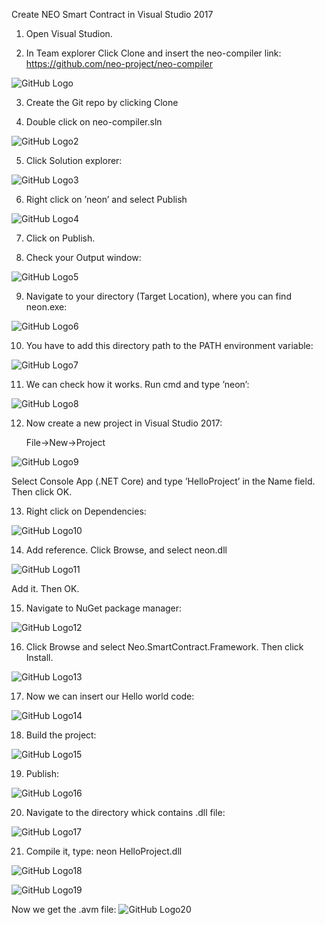 Create NEO Smart Contract in Visual Studio 2017

1. Open Visual Studion.


2. In Team explorer Click Clone and insert the neo-compiler link: https://github.com/neo-project/neo-compiler

![GitHub Logo](https://media.licdn.com/mpr/mpr/AAEAAQAAAAAAAA1KAAAAJDRiYjgzYmM4LWIzMzEtNDExZS04MWU5LTdhY2NkNjQ2MGU5Nw.png)

3. Create the Git repo by clicking Clone



4. Double click on neo-compiler.sln


![GitHub Logo2](https://media.licdn.com/mpr/mpr/AAEAAQAAAAAAAArOAAAAJGQzMDQ2MzRhLWUwYzYtNDIyNS1iNTYyLWYwNjI5MTQxZDlhZQ.png)

 
5. Click Solution explorer:


![GitHub Logo3](https://media.licdn.com/mpr/mpr/AAEAAQAAAAAAAAvpAAAAJDRlNDI4MjczLWIwYmItNDNmNy04NDY4LTBjYzM1ODcxN2YyZA.png)


 
6. Right click on ’neon’ and select Publish

![GitHub Logo4](https://media.licdn.com/mpr/mpr/AAEAAQAAAAAAAAv3AAAAJGU3M2I4ZmExLTI0YmYtNDRjYS05NDBkLTIzYmIwZWQzZGRlYw.png)

 
7. Click on Publish.

8. Check your Output window:

![GitHub Logo5](https://media.licdn.com/mpr/mpr/AAEAAQAAAAAAAAxeAAAAJDQ2ZWE2NmEzLTNlOTYtNDQwMi1hNjA3LTJmY2Y4NDI3ZTU4NA.png)

  
9. Navigate to your directory (Target Location), where you can find neon.exe:

![GitHub Logo6](https://media.licdn.com/mpr/mpr/AAEAAQAAAAAAAAx4AAAAJGI3YWZmMzMzLTI3MzEtNGM3Zi04NDM1LWFiNWQxZmQyYTVlNA.png)

10. You have to add this directory path to the PATH environment variable:

![GitHub Logo7](https://media.licdn.com/mpr/mpr/AAEAAQAAAAAAAArvAAAAJGZkMDQzY2M1LTIzZDUtNDhlZi05M2FmLWI5NDMyMmU4ZmM2Mg.png)

11. We can check how it works. Run cmd and type ’neon’:


![GitHub Logo8](https://media.licdn.com/mpr/mpr/AAEAAQAAAAAAAAt_AAAAJDA4YmJkZjlkLWJhOGUtNDUzZS05Y2M0LWE0Y2ExN2E4YmYzZA.png)

12. Now create a new project in Visual Studio 2017:

	File->New->Project
    
![GitHub Logo9](https://media.licdn.com/mpr/mpr/AAEAAQAAAAAAAAzsAAAAJGVjMDY3ZmYwLTcwYjYtNGJlMi04ZTNmLTlkZTY4OTgxOTQ3Yg.png)

Select Console App (.NET Core) and type ’HelloProject’ in the Name field. Then click OK.

13. Right click on Dependencies:

![GitHub Logo10](https://media.licdn.com/mpr/mpr/AAEAAQAAAAAAAAriAAAAJDlmYWEzZjgzLTU5MmQtNDA1MS1iZWUwLTI5Mjg1YTVlYzE1Mg.png)
 
14. Add reference. Click Browse, and select neon.dll


![GitHub Logo11](https://media.licdn.com/mpr/mpr/AAEAAQAAAAAAAA0rAAAAJDUwY2Y3ODkzLWNmMWQtNGU2NS05MDY2LTViNjkzMGM3OWI2MA.png)

Add it. Then OK.

15. Navigate to NuGet package manager:

![GitHub Logo12](https://media.licdn.com/mpr/mpr/AAEAAQAAAAAAAAteAAAAJGM2OGFiM2VkLTU3YWItNDljZS1iOTVhLTY5YWNhNTdlMzEyNw.png)


16. Click Browse and select Neo.SmartContract.Framework. Then click Install.
 
![GitHub Logo13](https://media.licdn.com/mpr/mpr/AAEAAQAAAAAAAAwTAAAAJGJhNmM2MTdlLWZiMjgtNDU3NC1iMTVmLWQwYTFhYjM5ZGYyYQ.png)


17. Now we can insert our Hello world code:

![GitHub Logo14](https://media.licdn.com/mpr/mpr/AAEAAQAAAAAAAArsAAAAJDU1ZGEyZjg2LThlMDItNGNhOC1iMGEzLWMyMzVlYzgyYzNlNQ.png)

 
18. Build the project:


 
![GitHub Logo15](https://media.licdn.com/mpr/mpr/AAEAAQAAAAAAAAqQAAAAJGE2NTUxYmFjLTMxNjItNGJkMC05Nzk4LWUwODJhOTVlNDA2NA.png)

 
19. Publish:
 
![GitHub Logo16](https://media.licdn.com/mpr/mpr/AAEAAQAAAAAAAA3eAAAAJGYxODY2NzdiLWJkN2ItNDlmNy1iZGQ4LTI3ZTc1YTY3MTBlYg.png)

20.  Navigate to the directory whick contains .dll file:

![GitHub Logo17](https://media.licdn.com/mpr/mpr/AAEAAQAAAAAAAAqYAAAAJDMwNDAzMjNmLTc3MTMtNDY3Mi05NGEyLThjY2MwNWQyZDJkMA.png)

21. Compile it, type: neon HelloProject.dll

![GitHub Logo18](https://media.licdn.com/mpr/mpr/AAEAAQAAAAAAAAwhAAAAJGVjMGQwMzg2LTBjYTYtNDg3OS1hODNmLTk2YTYyMTA0ZGU0Ng.png)

![GitHub Logo19](https://media.licdn.com/mpr/mpr/AAEAAQAAAAAAAA0lAAAAJDg0YzYwZGQ3LTg2M2EtNDE2MC1hMzE5LTZlNTEzYWRiM2Q1NA.png)
 

  
Now we get the .avm file:
![GitHub Logo20](https://media.licdn.com/mpr/mpr/AAEAAQAAAAAAAArIAAAAJDZjODFmNTdjLWIzZGMtNGI0Ni1hN2UxLTY4NzhlZjA0YjA3ZQ.png)



